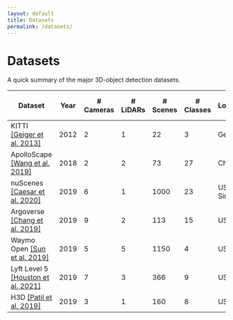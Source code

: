 ```yaml
---
layout: default
title: Datasets
permalink: /datasets/
---
```


# Datasets

A quick summary of the major 3D-object detection datasets.

<table class="datasets">
  <thead>
    <tr>
      <th>Dataset</th>
      <th>Year</th>
      <th># Cameras</th>
      <th># LiDARs</th>
      <th># Scenes</th>
      <th># Classes</th>
      <th>Locations</th>
      <th>Night</th>
      <th>Rain</th>
      <th>Annotated 3D BBoxes</th>
      <th>Annotated Frames</th>
    </tr>
  </thead>
  <tbody>
    <tr>
      <td>
        KITTI 
        <a href="https://www.cvlibs.net/publications/Geiger2013IJRR.pdf" target="_blank">
          [Geiger et al. 2013]
        </a>
      </td>
      <td>2012</td><td>2</td><td>1</td>
      <td>22</td><td>3</td><td>Germany</td><td>No</td><td>No</td>
      <td>80k</td><td>15k</td>
    </tr>
    <tr>
      <td>
        ApolloScape 
        <a href="https://arxiv.org/abs/1803.06184" target="_blank">
          [Wang et al. 2019]
        </a>
      </td>
      <td>2018</td><td>2</td><td>2</td>
      <td>73</td><td>27</td><td>China</td><td>Yes</td><td>No</td>
      <td>70k</td><td>80k</td>
    </tr>
    <tr>
      <td>
        nuScenes 
        <a href="https://arxiv.org/abs/1903.11027" target="_blank">
          [Caesar et al. 2020]
        </a>
      </td>
      <td>2019</td><td>6</td><td>1</td>
      <td>1000</td><td>23</td><td>USA / Singapore</td><td>Yes</td><td>Yes</td>
      <td>1.4M</td><td>40k</td>
    </tr>
    <tr>
      <td>
        Argoverse    <a href="https://arxiv.org/abs/1911.02620" target="_blank">
          [Chang et al. 2019]
        </a>
      </td>
      <td>2019</td><td>9</td><td>2</td>
      <td>113</td><td>15</td><td>USA</td><td>Yes</td><td>Yes</td>
      <td>993K</td><td>22k</td>
    </tr>
    <tr>
      <td>
        Waymo Open   <a href="https://arxiv.org/abs/1912.04838" target="_blank">
          [Sun et al. 2019]
        </a>
      </td>
      <td>2019</td><td>5</td><td>5</td>
      <td>1150</td><td>4</td><td>USA</td><td>Yes</td><td>Yes</td>
      <td>12M</td><td>230k</td>
    </tr>
    <tr>
      <td>
        Lyft Level 5   <a href="https://arxiv.org/abs/2006.14480" target="_blank">
          [Houston et al. 2021]
        </a>
      </td>
      <td>2019</td><td>7</td><td>3</td>
      <td>366</td><td>9</td><td>USA</td><td>No</td><td>No</td>
      <td>1.3M</td><td>46k</td>
    </tr>
    <tr>
      <td>
        H3D <a href="https://arxiv.org/abs/1903.01568" target="_blank">
          [Patil et al. 2019]
        </a>
      </td>
      <td>2019</td><td>3</td><td>1</td>
      <td>160</td><td>8</td><td>USA</td><td>No</td><td>No</td>
      <td>1.1M</td><td>27k</td>
    </tr>
  </tbody>
</table>


<section class="site-content">

</section>
